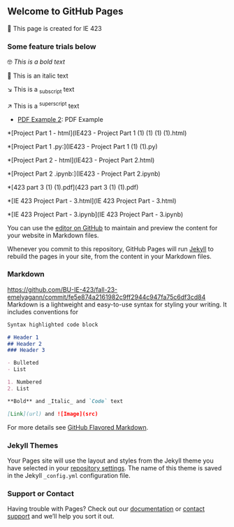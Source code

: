 
## Welcome to GitHub Pages

📕 This page is created for IE 423


### Some feature trials below

🤓 *This is a bold text*

👾 This is an italic text

↘️ This is a <sub>subscript</sub> text

↗️ This is a <sup>superscript</sup> text



* [PDF Example 2](IE423_Fall23_tutorial.pdf): PDF Example 
  
*[Project Part 1 - html](IE423 - Project Part 1 (1) (1) (1) (1).html)

*[Project Part 1 .py:](IE423 - Project Part 1 (1) (1).py)

*[Project Part 2 - html](IE423 - Project Part 2.html)

*[Project Part 2 .ipynb:](IE423 - Project Part 2.ipynb)

*[423 part 3 (1) (1).pdf](423 part 3 (1) (1).pdf)

*[IE 423 Project Part - 3.html](IE 423 Project Part - 3.html)

*[IE 423 Project Part - 3.ipynb](IE 423 Project Part - 3.ipynb)




You can use the [editor on GitHub](https://github.com/BU-IE-423/fall-23-ilaydacelenkk/edit/main/index.md) to maintain and preview the content for your website in Markdown files.

Whenever you commit to this repository, GitHub Pages will run [Jekyll](https://jekyllrb.com/) to rebuild the pages in your site, from the content in your Markdown files.

### Markdown
https://github.com/BU-IE-423/fall-23-emelyagann/commit/fe5e874a2161982c9ff2944c947fa75c6df3cd84
Markdown is a lightweight and easy-to-use syntax for styling your writing. It includes conventions for

```markdown
Syntax highlighted code block

# Header 1
## Header 2
### Header 3

- Bulleted
- List

1. Numbered
2. List

**Bold** and _Italic_ and `Code` text

[Link](url) and ![Image](src)
```

For more details see [GitHub Flavored Markdown](https://guides.github.com/features/mastering-markdown/).

### Jekyll Themes

Your Pages site will use the layout and styles from the Jekyll theme you have selected in your [repository settings](https://github.com/BU-IE-582/fall-23-ilaydacelenkk/settings/pages). The name of this theme is saved in the Jekyll `_config.yml` configuration file.

### Support or Contact

Having trouble with Pages? Check out our [documentation](https://docs.github.com/categories/github-pages-basics/) or [contact support](https://support.github.com/contact) and we’ll help you sort it out.
